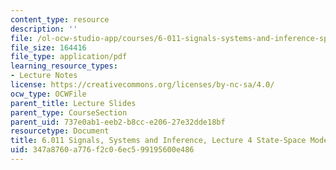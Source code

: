 ```yaml
---
content_type: resource
description: ''
file: /ol-ocw-studio-app/courses/6-011-signals-systems-and-inference-spring-2018/347a8760a776f2c06ec599195600e486_MIT6_011S18lec4.pdf
file_size: 164416
file_type: application/pdf
learning_resource_types:
- Lecture Notes
license: https://creativecommons.org/licenses/by-nc-sa/4.0/
ocw_type: OCWFile
parent_title: Lecture Slides
parent_type: CourseSection
parent_uid: 737e0ab1-eeb2-b8cc-e206-27e32dde18bf
resourcetype: Document
title: 6.011 Signals, Systems and Inference, Lecture 4 State-Space Models
uid: 347a8760-a776-f2c0-6ec5-99195600e486
---
```

